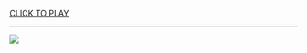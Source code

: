 
<a href="https://premium76.site?title=chess_game_2_player_unblocked&ref=13M">CLICK TO PLAY</a></h3>
<hr>

<a href="https://premium76.site?title=chess_game_2_player_unblocked&ref=13M"><img src="https://clearcache.store/games.png"></a>


